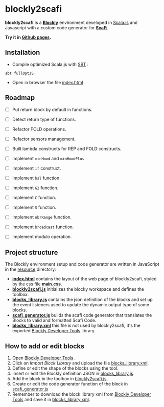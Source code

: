 # blockly2scafi #

**blockly2scafi** is a [**Blockly**](https://developers.google.com/blockly/) environment developed
in [Scala.js](http://www.scala-js.org/) and Javascript with a custom code generator for [**ScaFi**](https://scafi.github.io/).

**Try it in <a href="https://alemazzo.github.io/blockly2scafi/" target="_blank">Github pages</a>.**

## Installation

- Compile optimized Scala.js with [SBT](https://www.scala-sbt.org/) :

```
sbt fullOptJS
```

- Open in browser the file [index.html](src/main/resources/index.html)


<!-- ROADMAP -->
## Roadmap

- [ ] Put return block by default in functions.
- [ ] Detect return type of functions.
- [ ] Refactor FOLD operations.
- [ ] Refactor sensors management.
- [ ] Built lambda constructs for REP and FOLD constructs.
- [ ] Implement `minHood` and `minHoodPlus`.
- [ ] Implement `if` construct.
- [ ] Implement `hsl` function.
- [ ] Implement `G2` function.
- [ ] Implement `C` function.
- [ ] Implement `S` function.
- [ ] Implement `nbrRange` function.
- [ ] Implement `broadcast` function.
- [ ] Implement modulo operation.


## Project structure
The Blockly environment setup and code generator are written in JavaScript in the [resource](src/main/resources) directory:
- **[index.html](src/main/resources/index.html)** contains the layout of the web page of blockly2scafi, styled by the css file **[main.css](src/main/resources/main.css)**.
- **[blockly2scafi.js](src/main/resources/blockly2scafi.js)** initializes the blocky workspace and defines the toolbox.
- **[blocks_library.js](src/main/resources/blocks_library.js)** contains the json definition of the blocks and set up the event listeners used to update the dynamic output type of some blocks.
- **[scafi_generator.js](src/main/resources/scafi_generator.js)** builds the scafi code generator that translates the Blocks to valid and formatted Scafi Code.
- **[blocks_library.xml](src/main/resources/config/library.xml)** this file is not used by blockly2scafi, it's the exported [Blockly Developer Tools](https://blockly-demo.appspot.com/static/demos/blockfactory/index.html#) library.

## How to add or edit blocks
1. Open [Blockly Developer Tools](https://blockly-demo.appspot.com/static/demos/blockfactory/index.html#) .
2. Click on *Import Block Library* and upload the file [blocks_library.xml](src/main/resources/config/library.xml).
3. Define or edit the shape of the blocks using the tool.
4. Insert or edit the Blockly definition JSON in [blocks_library.js](src/main/resources/blocks_library.js).
5. Add the block in the toolbox in [blockly2scafi.js](src/main/resources/blockly2scafi.js).
6. Create or edit the code generator function of the block in [scafi_generator.js](src/main/resources/scafi_generator.js)
7. Remember to download the block library xml from [Blockly Developer Tools](https://blockly-demo.appspot.com/static/demos/blockfactory/index.html#) and save it in [blocks_library.xml](src/main/resources/config/library.xml).
